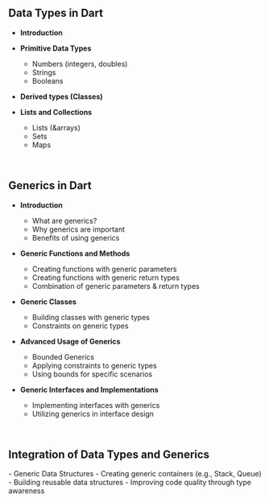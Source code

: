 <h2>Data Types in Dart</h2>

- **Introduction**

- **Primitive Data Types**
  - Numbers (integers, doubles)
  - Strings
  - Booleans

- **Derived types (Classes)**
- **Lists and Collections**
  - Lists (&arrays)
  - Sets
  - Maps

<br>

<h2>Generics in Dart</h2>

- **Introduction**
  - What are generics?
  - Why generics are important
  - Benefits of using generics

- **Generic Functions and Methods**
  - Creating functions with generic parameters
  - Creating functions with generic return types
  - Combination of generic parameters & return types

- **Generic Classes**
  - Building classes with generic types
  - Constraints on generic types

- **Advanced Usage of Generics**
  - Bounded Generics
  - Applying constraints to generic types
  - Using bounds for specific scenarios

- **Generic Interfaces and Implementations**
  - Implementing interfaces with generics
  - Utilizing generics in interface design

<br>

<h2>Integration of Data Types and Generics</h2>
- Generic Data Structures
- Creating generic containers (e.g., Stack, Queue)
- Building reusable data structures
- Improving code quality through type awareness